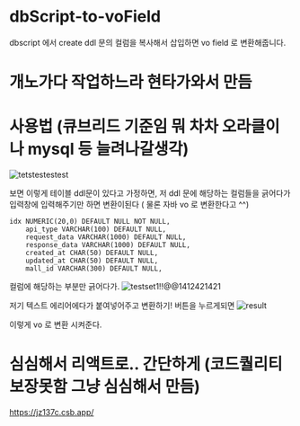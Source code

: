 # dbScript-to-voField
dbscript 에서 create ddl 문의 컬럼을 복사해서 삽입하면 vo field 로 변환해줍니다.

# 개노가다 작업하느라 현타가와서 만듬

# 사용법 (큐브리드 기준임 뭐 차차 오라클이나 mysql 등 늘려나갈생각)

![tetstestestest](https://user-images.githubusercontent.com/69393030/178975351-ced58fe4-5e60-4548-acd4-b58bf1c91358.png)

보면 이렇게 테이블 ddl문이 있다고 가정하면, 저 ddl 문에 해당하는 컬럼들을 긁어다가 입력창에 입력해주기만 하면 변환이된다 ( 물론 자바 vo 로 변환한다고 ^^)
```mysql
idx NUMERIC(20,0) DEFAULT NULL NOT NULL,
	api_type VARCHAR(100) DEFAULT NULL,
	request_data VARCHAR(1000) DEFAULT NULL,
	response_data VARCHAR(1000) DEFAULT NULL,
	created_at CHAR(50) DEFAULT NULL,
	updated_at CHAR(50) DEFAULT NULL,
	mall_id VARCHAR(300) DEFAULT NULL,

```
컬럼에 해당하는 부분만 긁어다가.
![testset1!!@@1412421421](https://user-images.githubusercontent.com/69393030/178975684-a9dcdf1a-ae4d-40ab-922c-cbc9c459f47f.png)

저기  텍스트 에리어에다가 붙여넣어주고 변환하기! 버튼을 누르게되면 
![result](https://user-images.githubusercontent.com/69393030/178975845-b017c856-87fd-4ce4-878f-7681bf86ea0e.png)

이렇게 vo 로 변환 시켜준다.




# 심심해서 리액트로.. 간단하게 (코드퀄리티 보장못함 그냥 심심해서 만듬)
https://jz137c.csb.app/
